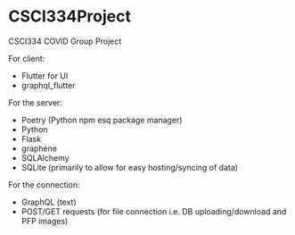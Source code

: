 # CSCI334Project
CSCI334 COVID Group Project

For client:
- Flutter for UI
- graphql_flutter

For the server:
- Poetry (Python npm esq package manager)
- Python
- Flask
- graphene
- SQLAlchemy 
- SQLite (primarily to allow for easy hosting/syncing of data)

For the connection:
- GraphQL (text)
- POST/GET requests (for file connection i.e. DB uploading/download and PFP images)
